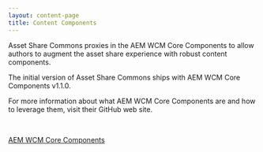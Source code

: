 ```yaml
---
layout: content-page
title: Content Components
---
```


Asset Share Commons proxies in the AEM WCM Core Components to allow authors to augment the asset share experience with robust content components.

The initial version of Asset Share Commons ships with AEM WCM Core Components v1.1.0.

For more information about what AEM WCM Core Components are and how to leverage them, visit their GitHub web site.

<br/>

<a href="https://github.com/adobe-marketing-cloud/aem-wcm-core-components" class="button">AEM WCM Core Components</a>

